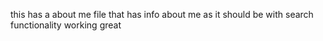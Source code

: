 this has a about me file that has info about me as it should be with search functionality working great

